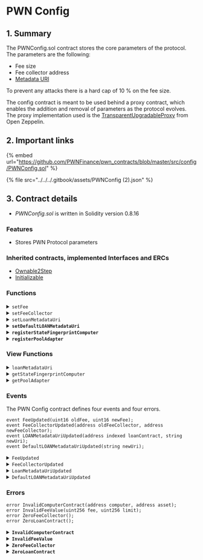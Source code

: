 # PWN Config

## 1. Summary

The PWNConfig.sol contract stores the core parameters of the protocol. The parameters are the following:

* Fee size
* Fee collector address
* [Metadata URI](https://docs.opensea.io/docs/metadata-standards)

To prevent any attacks there is a hard cap of 10 % on the fee size.

The config contract is meant to be used behind a proxy contract, which enables the addition and removal of parameters as the protocol evolves. The proxy implementation used is the [TransparentUpgradableProxy](https://docs.openzeppelin.com/contracts/4.x/api/proxy#transparent\_proxy) from Open Zeppelin.

## 2. Important links

{% embed url="https://github.com/PWNFinance/pwn_contracts/blob/master/src/config/PWNConfig.sol" %}

{% file src="../../../.gitbook/assets/PWNConfig (2).json" %}

## 3. Contract details

* _PWNConfig.sol_ is written in Solidity version 0.8.16

### Features

* Stores PWN Protocol parameters

### Inherited contracts, implemented Interfaces and ERCs

* [Ownable2Step](https://docs.openzeppelin.com/contracts/4.x/api/access#Ownable2Step)
* [Initializable](https://docs.openzeppelin.com/contracts/4.x/api/proxy#Initializable)

### Functions

<details>

<summary><code>setFee</code></summary>

#### Overview

&#x20;Updates the fee parameter of the PWN Protocol.&#x20;

This function takes one argument supplied by the owner:

* `uint16`**`_fee`** - New fee in basis points

#### Implementation

```solidity
function setFee(uint16 _fee) external onlyOwner {
    _setFee(_fee);
}
```

</details>

<details>

<summary><code>setFeeCollector</code></summary>

#### Overview

Updates the address that collects the PWN Protocol fees.

This function takes one argument supplied by the owner:

* `address`**`_feeCollector`**

#### Implementation

```solidity
function setFeeCollector(address _feeCollector) external onlyOwner {
    _setFeeCollector(_feeCollector);
}
```

</details>

<details>

<summary><code>setLoanMetadataUri</code></summary>

#### Overview

Updates the metadata URI for a loan contract.

This function takes two arguments supplied by the owner:

* `address`**`loanContract`** - Address of the loan contract for which the URI is updated
* `string memory`**`metadataUri`** - New URI

#### Implementation

```solidity
function setLoanMetadataUri(address loanContract, string memory metadataUri) external onlyOwner {
    loanMetadataUri[loanContract] = metadataUri;
    emit LoanMetadataUriUpdated(loanContract, metadataUri);
}
```

</details>

<details>

<summary><strong><code>setDefaultLOANMetadataUri</code></strong></summary>

#### Overview

Updates the default metadata URI for loan contracts.

This function takes one argument supplied by the owner:

* `string memory`**`metadataUri`** - New URI

#### Implementation

```solidity
function setDefaultLOANMetadataUri(string memory metadataUri) external onlyOwner {
    _loanMetadataUri[address(0)] = metadataUri;
    emit DefaultLOANMetadataUriUpdated(metadataUri);
}
```

</details>

<details>

<summary><strong><code>registerStateFingerprintComputer</code></strong></summary>

#### Overview

Registers a state fingerprint computer for a given asset.

This function takes two arguments supplied by the owner:

* `address`**`asset`** - The asset for which the computer is registered
* `address`**`computer`** - The computer to be registered. Use a zero address to remove a computer

#### Implementation

```solidity
function registerStateFingerprintComputer(address asset, address computer) external onlyOwner {
    if (computer != address(0))
        if (!IStateFingerpringComputer(computer).supportsToken(asset))
            revert InvalidComputerContract({ computer: computer, asset: asset });

    _sfComputerRegistry[asset] = computer;
}
```

</details>

<details>

<summary><strong><code>registerPoolAdapter</code></strong></summary>

#### Overview

Registers a pool adapter for a given pool.

This function takes two arguments supplied by the owner:

* `address`**`pool`** - The pool for which the adapter is registered
* `address`**`adapter`** - The adapter to be registered

#### Implementation

```solidity
function registerPoolAdapter(address pool, address adapter) external onlyOwner {
    _poolAdapterRegistry[pool] = adapter;
}
```

</details>

### View Functions

<details>

<summary><code>loanMetadataUri</code></summary>

#### Overview

Returns a LOAN token metadata URI based on a loan contract that minted the token.

This function takes one argument supplied by the caller:

* `address`**`loanContract`** - Address of a loan contract

#### Implementation

```solidity
function loanMetadataUri(address loanContract) external view returns (string memory uri) {
    uri = _loanMetadataUri[loanContract];
    // If there is no metadata uri for a loan contract, use default metadata uri.
    if (bytes(uri).length == 0)
        uri = _loanMetadataUri[address(0)];
}
```

</details>

<details>

<summary><code>getStateFingerprintComputer</code></summary>

#### Overview

Returns the state fingerprint computer for a given asset.

This function takes one argument supplied by the caller:

* `address`**`asset`** - Address of the asset for which the computer is requested

#### Implementation

```solidity
function getStateFingerprintComputer(address asset) external view returns (IStateFingerpringComputer) {
    return IStateFingerpringComputer(_sfComputerRegistry[asset]);
}
```

</details>

<details>

<summary><code>getPoolAdapter</code></summary>

#### Overview

Returns the pool adapter for a given pool.

This function takes one argument supplied by the caller:

* `address`**`pool`** - Address of the pool for which the adapter is requested

#### Implementation

```solidity
function getPoolAdapter(address pool) external view returns (IPoolAdapter) {
    return IPoolAdapter(_poolAdapterRegistry[pool]);
}
```

</details>

### Events

The PWN Config contract defines four events and four errors.

```solidity
event FeeUpdated(uint16 oldFee, uint16 newFee);
event FeeCollectorUpdated(address oldFeeCollector, address newFeeCollector);
event LOANMetadataUriUpdated(address indexed loanContract, string newUri);
event DefaultLOANMetadataUriUpdated(string newUri);
```

<details>

<summary><code>FeeUpdated</code></summary>

FeeUpdated event is emitted when the protocol fee is updated. Fees are represented in basis points.

This event has two parameters:

* `uint16`**`oldFee`**
* `uint16`**`newFee`**

</details>

<details>

<summary><code>FeeCollectorUpdated</code></summary>

FeeCollectorUpdated event is emitted when the protocol fees collector address is updated.

This event has two parameters:

* `address`**`oldFeeCollector`**
* `address`**`newFeeCollector`**

</details>

<details>

<summary><code>LoanMetadataUriUpdated</code></summary>

LoanMetadataUriUpdated event is emitted when a metadata URI for a loan contract is updated.

This event has two parameters:

* `address indexed`**`loanContract`** - Address of the loan contract for which the URI is updated
* `string`**`newUri`**

</details>

<details>

<summary><code>DefaultLOANMetadataUriUpdated</code></summary>

DefaultLOANMetadataUriUpdated event is emitted when the default metadata URI for loan contracts is updated.

This event has one parameter:

* `string`**`newUri`**

</details>

### Errors

```solidity
error InvalidComputerContract(address computer, address asset);
error InvalidFeeValue(uint256 fee, uint256 limit);
error ZeroFeeCollector();
error ZeroLoanContract();
```

<details>

<summary><strong><code>InvalidComputerContract</code></strong></summary>

InvalidComputerContract error is thrown when registering a computer which does not support the asset it is registered for.

This error has two parameters:

* `address`**`computer`**
* `address`**`asset`**

</details>

<details>

<summary><strong><code>InvalidFeeValue</code></strong></summary>

InvalidFeeValue error is thrown when trying to set a fee value higher than `MAX_FEE`.

This error has two parameters:

* `uint256`**`fee`**
* `uint256`**`limit`**

</details>

<details>

<summary><strong><code>ZeroFeeCollector</code></strong></summary>

ZeroFeeCollector error is thrown when trying to set a fee collector to zero address.

</details>

<details>

<summary><strong><code>ZeroLoanContract</code></strong></summary>

ZeroLoanContract error is thrown when trying to set a LOAN token metadata uri for zero address loan contract.

</details>
